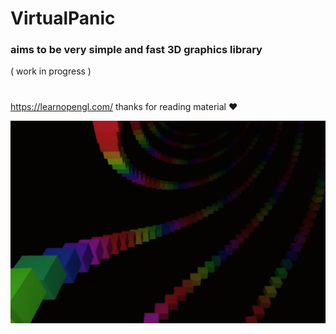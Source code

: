 # VirtualPanic

### aims to be very simple and fast 3D graphics library

 ( work in progress )


# 

https://learnopengl.com/  thanks for reading material :heart:


![](https://github.com/331uw13/VirtualPanic/blob/master/Images/rainbow.png)
